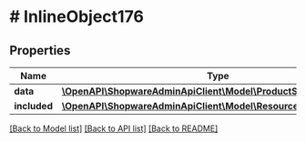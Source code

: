 # # InlineObject176

## Properties

Name | Type | Description | Notes
------------ | ------------- | ------------- | -------------
**data** | [**\OpenAPI\ShopwareAdminApiClient\Model\ProductSearchConfigField**](ProductSearchConfigField.md) |  | [optional]
**included** | [**\OpenAPI\ShopwareAdminApiClient\Model\Resource[]**](Resource.md) |  | [optional]

[[Back to Model list]](../../README.md#models) [[Back to API list]](../../README.md#endpoints) [[Back to README]](../../README.md)
